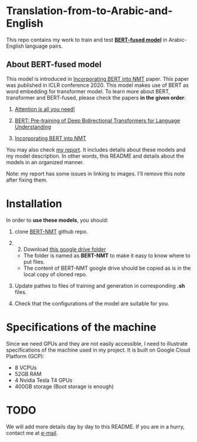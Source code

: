 # Translation-from-to-Arabic-and-English
This repo contains my work to train and test [**BERT-fused model**](https://github.com/bert-nmt/bert-nmt) in Arabic-English language pairs.

## About BERT-fused model
This model is introduced in [Incorporating BERT into NMT](https://arxiv.org/abs/2002.06823) paper. This paper was published in ICLR conference 2020.
This model makes use of BERT as word embedding for transformer model.
To learn more about BERT, transformer and BERT-fused, please check the papers **in the given order**:

1. [Attention is all you need!](https://arxiv.org/abs/1706.03762)

2. [BERT: Pre-training of Deep Bidirectional Transformers for Language Understanding](https://arxiv.org/abs/1810.04805)

3. [Incorporating BERT into NMT](https://arxiv.org/abs/2002.06823)

You may also check [my report](https://drive.google.com/open?id=1kzgvYoFWDgLwprDhZY1hNolhR1uPhIHf). It includes details about these models and my model description. In other words, this README and details about the models in an organized manner.

Note: my report has some issues in linking to images. I'll remove this note after fixing them.

# Installation
In order to **use these models**, you should:

1. clone [BERT-NMT](https://github.com/bert-nmt/bert-nmt) github repo.

2. 2. Download  [this google drive folder](https://drive.google.com/open?id=1cllkvm5ROrMZXdrVG9XEf6VM2cXG1737)
    - The folder is named as **BERT-NMT** to make it easy to know where to put files.
    - The content of BERT-NMT google drive should be copied as is in the local copy of cloned repo.

3. Update pathes to files of training and generation in corresponding **.sh** files.

4. Check that the configurations of the model are suitable for you.

# Specifications of the machine
Since we need GPUs and they are not easily accessible, I need to illustrate specifications of the machine used in my project. It is built on Google Cloud Platform (GCP):
* 8 VCPUs
* 52GB RAM
* 4 Nvidia Tesla T4 GPUs
* 400GB storage (Boot storage is enough)



# TODO
We will add more details day by day to this README. If you are in a hurry, contact me at [e-mail](mailto:mohamed.fayed.425@gmail.com).

